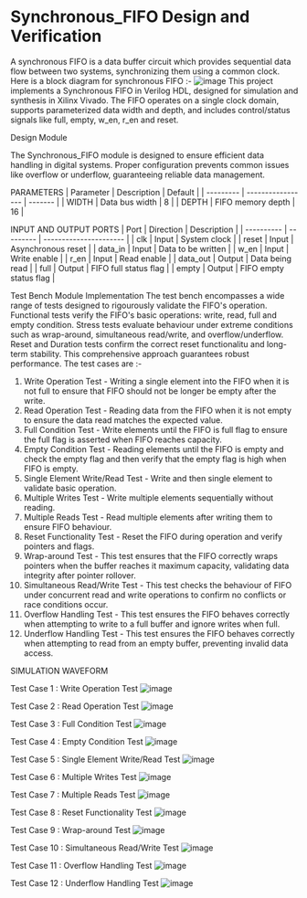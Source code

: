 # Synchronous_FIFO Design and Verification
A synchronous FIFO is a data buffer circuit which provides sequential data flow between two systems, synchronizing them using a common clock.
Here is a block diagram for synchronous FIFO :-
![image](https://github.com/user-attachments/assets/87ad34f2-4ab7-44b3-b469-a6a449c753c1)
This project implements a Synchronous FIFO in Verilog HDL, designed for simulation and synthesis in Xilinx Vivado. The FIFO operates on a single clock domain, supports parameterized data width and depth, and includes control/status signals like full, empty, w_en, r_en and reset.

Design Module

The Synchronous_FIFO module is designed to ensure efficient data handling in digital systems. Proper configuration prevents common issues like overflow or underflow, guaranteeing reliable data management.  

PARAMETERS
| Parameter | Description       | Default |
| --------- | ----------------- | ------- |
| WIDTH     | Data bus width    | 8       |
| DEPTH     | FIFO memory depth | 16      |

INPUT AND OUTPUT PORTS
| Port       | Direction | Description            |
| ---------- | --------- | ---------------------- |
|  clk       | Input     | System clock           |
|  reset     | Input     | Asynchronous reset     |
|  data_in   | Input     | Data to be written     |
|  w_en      | Input     | Write enable           |
|  r_en      | Input     | Read enable            |
|  data_out  | Output    | Data being read        |
|  full      | Output    | FIFO full status flag  |
|  empty     | Output    | FIFO empty status flag |

Test Bench Module Implementation
The test bench encompasses a wide range of tests designed to rigourously validate the FIFO's operation.
Functional tests verify the FIFO's basic operations: write, read, full and empty condition.
Stress tests evaluate behaviour under extreme conditions such as wrap-around, simultaneous read/write, and overflow/underflow.
Reset and Duration tests confirm the correct reset functionalitu and long-term stability.
This comprehensive approach guarantees robust performance.
The test cases are :- 
1. Write Operation Test - Writing a single element into the FIFO when it is not full to ensure that FIFO should not be longer be empty after the write.
2. Read Operation Test - Reading data from the FIFO when it is not empty to ensure the data read matches the expected value.
3. Full Condition Test - Write elements until the FIFO is full flag to ensure the full flag is asserted when FIFO reaches capacity.
4. Empty Condition Test - Reading elements until the FIFO is empty and check the empty flag and then verify that the empty flag is high when FIFO is empty.
5. Single Element Write/Read Test - Write and then single element to validate basic operation.
6. Multiple Writes Test - Write multiple elements sequentially without reading.
7. Multiple Reads Test - Read multiple elements after writing them to ensure FIFO behaviour.
8. Reset Functionality Test - Reset the FIFO during operation and verify pointers and flags.
9. Wrap-around Test - This test ensures that the FIFO correctly wraps pointers when the buffer reaches it maximum capacity, validating data integrity after pointer rollover.
10. Simultaneous Read/Write Test - This test checks the behaviour of FIFO under concurrent read and write operations to confirm no conflicts or race conditions occur.
11. Overflow Handling Test - This test ensures the FIFO behaves correctly when attempting to write to a full buffer and ignore writes when full.
12. Underflow Handling Test - This test ensures the FIFO behaves correctly when attempting to read from an empty buffer, preventing invalid data access.

SIMULATION WAVEFORM

Test Case 1 : Write Operation Test
![image](https://github.com/user-attachments/assets/f6ff315d-fad9-4dfb-9cc0-6318dde2a78b)

Test Case 2 : Read Operation Test
![image](https://github.com/user-attachments/assets/8927237e-7b6d-49f7-95ad-028254f0766b)

Test Case 3 : Full Condition Test
![image](https://github.com/user-attachments/assets/1c14b300-d747-4e25-8aac-0b18d88a75ab)

Test Case 4 : Empty Condition Test
![image](https://github.com/user-attachments/assets/cde1edd2-8c0e-4fb8-b4a6-30446bff17fd)

Test Case 5 : Single Element Write/Read Test
![image](https://github.com/user-attachments/assets/af854b50-1696-4708-b957-025b843cba94)

Test Case 6 : Multiple Writes Test
![image](https://github.com/user-attachments/assets/23520f9d-b428-40ad-b1a1-06cfc6f196a3)

Test Case 7 : Multiple Reads Test
![image](https://github.com/user-attachments/assets/55c4ea26-38db-431d-b354-48b6fad60eed)

Test Case 8 : Reset Functionality Test
![image](https://github.com/user-attachments/assets/3a86ec10-f750-44d0-aa46-be0a0cdf894f)

Test Case 9 : Wrap-around Test
![image](https://github.com/user-attachments/assets/254270bf-a2de-4be2-bdf5-76b0f5753a42)

Test Case 10 : Simultaneous Read/Write Test
![image](https://github.com/user-attachments/assets/bf5aa5e9-1cb1-44d0-9ef4-12250fe6ed5d)

Test Case 11 : Overflow Handling Test 
![image](https://github.com/user-attachments/assets/5d41f0fa-c5b0-40d0-8e69-9ae1816bde57)

Test Case 12 : Underflow Handling Test
![image](https://github.com/user-attachments/assets/d88e27fe-25d1-4b81-94c1-7ba0b1c3f1e5)

















